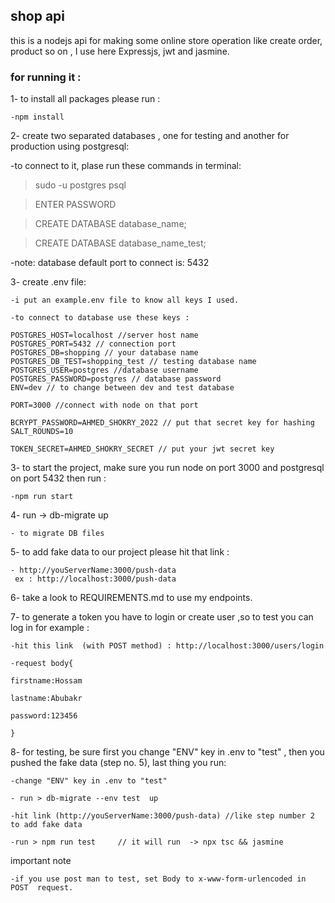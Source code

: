 
## shop api

this is a nodejs api for making some online store operation like create order, product so on , I use here Expressjs, jwt and jasmine.

### for running it : 
1- to install all packages please run :
 
    -npm install
     
2- create two separated databases , one for testing and another for production using postgresql:

-to connect to it, plase run these commands in terminal:

>sudo -u postgres psql

> ENTER PASSWORD

>CREATE DATABASE database_name;

>CREATE DATABASE database_name_test;

-note: database default port to connect is: 5432 
       
3- create .env file:

    -i put an example.env file to know all keys I used.
    
    -to connect to database use these keys :
    
    POSTGRES_HOST=localhost //server host name
    POSTGRES_PORT=5432 // connection port
    POSTGRES_DB=shopping // your database name
    POSTGRES_DB_TEST=shopping_test // testing database name
    POSTGRES_USER=postgres //database username
    POSTGRES_PASSWORD=postgres // database password
    ENV=dev // to change between dev and test database
    
    PORT=3000 //connect with node on that port
   
    BCRYPT_PASSWORD=AHMED_SHOKRY_2022 // put that secret key for hashing
    SALT_ROUNDS=10 
    
    TOKEN_SECRET=AHMED_SHOKRY_SECRET // put your jwt secret key

3- to start the project, make sure you run node on port 3000 and postgresql on port 5432 then run :

    -npm run start


4- run -> db-migrate up

    - to migrate DB files

5- to add fake data to our project please  hit that link :

    - http://youServerName:3000/push-data 
     ex : http://localhost:3000/push-data

6- take a look to REQUIREMENTS.md to use my endpoints.

7- to generate a token you have to login or create user ,so to test you can log in for example : 

    -hit this link  (with POST method) : http://localhost:3000/users/login 
 
    -request body{ 
 
    firstname:Hossam
 
    lastname:Abubakr
 
    password:123456
 
    }
    
8- for testing, be sure first you change "ENV" key in .env to "test" , then  you pushed the fake data (step no. 5), last thing you run: 

    -change "ENV" key in .env to "test"
    
    - run > db-migrate --env test  up
    
    -hit link (http://youServerName:3000/push-data) //like step number 2 to add fake data
    
    -run > npm run test     // it will run  -> npx tsc && jasmine
    
important note 

    -if you use post man to test, set Body to x-www-form-urlencoded in POST  request.